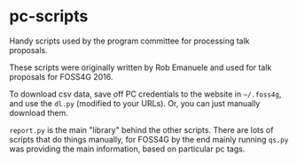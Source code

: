 # pc-scripts
Handy scripts used by the program committee for processing talk proposals.

These scripts were originally written by Rob Emanuele and used for talk proposals for FOSS4G 2016. 

To download csv data, save off PC credentials to the website in `~/.foss4g`, and use the `dl.py` (modified to your URLs).
Or, you can just manually download them.

`report.py` is the main "library" behind the other scripts.
There are lots of scripts that do things manually, for FOSS4G by the end mainly running `qs.py` was providing the main information, based on particular pc tags.
